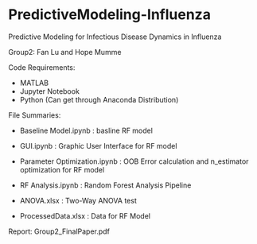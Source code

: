 # PredictiveModeling-Influenza
Predictive Modeling for Infectious Disease Dynamics in Influenza

Group2: Fan Lu and Hope Mumme

Code Requirements:
- MATLAB
- Jupyter Notebook 
- Python (Can get through Anaconda Distribution)

File Summaries:
- Baseline Model.ipynb : basline RF model
- GUI.ipynb : Graphic User Interface for RF model
- Parameter Optimization.ipynb : OOB Error calculation and n_estimator optimization for RF model
- RF Analysis.ipynb : Random Forest Analysis Pipeline

- ANOVA.xlsx : Two-Way ANOVA test
- ProcessedData.xlsx : Data for RF Model

Report: Group2_FinalPaper.pdf
